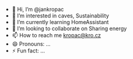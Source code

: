 - 👋 Hi, I’m @jankropac
- 👀 I’m interested in caves, Sustainability
- 🌱 I’m currently learning HomeAssistant
- 💞️ I’m looking to collaborate on Sharing energy
- 📫 How to reach me kropac@kro.cz
- 😄 Pronouns: ...
- ⚡ Fun fact: ...

<!---
jankropac/jankropac is a ✨ special ✨ repository because its `README.md` (this file) appears on your GitHub profile.
You can click the Preview link to take a look at your changes.
--->
